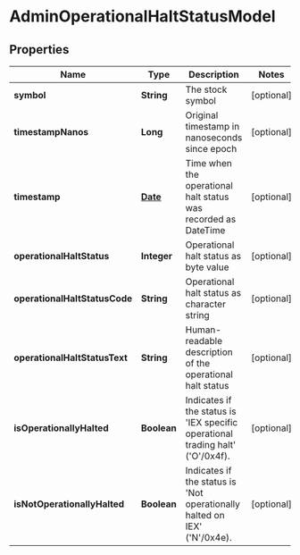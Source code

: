 

# AdminOperationalHaltStatusModel

## Properties

Name | Type | Description | Notes
------------ | ------------- | ------------- | -------------
**symbol** | **String** | The stock symbol |  [optional]
**timestampNanos** | **Long** | Original timestamp in nanoseconds since epoch |  [optional]
**timestamp** | [**Date**](Date.md) | Time when the operational halt status was recorded as DateTime |  [optional]
**operationalHaltStatus** | **Integer** | Operational halt status as byte value |  [optional]
**operationalHaltStatusCode** | **String** | Operational halt status as character string |  [optional]
**operationalHaltStatusText** | **String** | Human-readable description of the operational halt status |  [optional]
**isOperationallyHalted** | **Boolean** | Indicates if the status is &#39;IEX specific operational trading halt&#39; (&#39;O&#39;/0x4f). |  [optional]
**isNotOperationallyHalted** | **Boolean** | Indicates if the status is &#39;Not operationally halted on IEX&#39; (&#39;N&#39;/0x4e). |  [optional]




